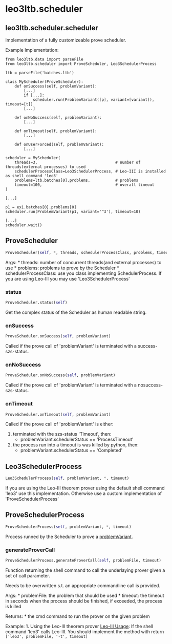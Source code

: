 # leo3ltb.scheduler

## leo3ltb.scheduler.scheduler

Implementation of a fully customizeable prove scheduler.

Example Implementation:
```
from leo3ltb.data import parseFile
from leo3ltb.scheduler import ProveScheduler, Leo3SchedulerProcess

ltb = parseFile('batches.ltb')

class MyScheduler(ProveScheduler):
    def onSuccess(self, problemVariant):
        [...]
        if [...]:
            scheduler.run(ProblemVariant([p], variant=[variant]), timeout=[t])
        [...]

    def onNoSuccess(self, problemVariant):
        [...]

    def onTimeout(self, problemVariant):
        [...]

    def onUserForced(self, problemVariant):
        [...]

scheduler = MyScheduler(
    threads=3,                                  # number of threads(external processes) to used
    schedulerProcessClass=Leo3SchedulerProcess, # Leo-III is installed as shell command 'leo3'
    problems=ltb.batches[0].problems,           # problems
    timeout=100,                                # overall timeout
)

[...]

p1 = ex1.batches[0].problems[0]
scheduler.run(ProblemVariant(p1, variant='^3'), timeout=10)

[...]
scheduler.wait()
```

## ProveScheduler
```python
ProveScheduler(self, *, threads, schedulerProcessClass, problems, timeout)
```

Args:
    * threads: number of concurrent threads(and external processes) to use
    * problems: problems to prove by the Scheduler
    * schedulerProcessClass: use you class implementing SchedulerProcess. If you are using Leo-III you may use 'Leo3SchedulerProcess'

### status
```python
ProveScheduler.status(self)
```

Get the complex status of the Scheduler as human readable string.

### onSuccess
```python
ProveScheduler.onSuccess(self, problemVariant)
```

Called if the prove call of 'problemVariant' is terminated with a success-szs-status.

### onNoSuccess
```python
ProveScheduler.onNoSuccess(self, problemVariant)
```

Called if the prove call of 'problemVariant' is terminated with a nosuccess-szs-status.

### onTimeout
```python
ProveScheduler.onTimeout(self, problemVariant)
```

Called if the prove call of 'problemVariant' is either:
1. terminated with the szs-status 'Timeout', then:
    - problemVariant.schedulerStatus == 'ProcessTimeout'
2. the process run into a timeout is was killed by python, then:
    - problemVariant.schedulerStatus == 'Completed'

## Leo3SchedulerProcess
```python
Leo3SchedulerProcess(self, problemVariant, *, timeout)
```

If you are using the Leo-III theorem prover using the default shell command 'leo3' use this implementation.
Otherwise use a custom implementation of 'ProveSchedulerProcess'

## ProveSchedulerProcess
```python
ProveSchedulerProcess(self, problemVariant, *, timeout)
```

Process runned by the Scheduler to prove a [problemVariant](/problem).

### generateProverCall
```python
ProveSchedulerProcess.generateProverCall(self, problemFile, timeout)
```

Function returning the shell command to call the underlaying prover given a set of call parameter.

Needs to be overwritten s.t. an appropriate commandline call is provided.

Args:
    * problemFile: the problem that should be used
    * timeout: the timeout in seconds when the process should be finished, if exceeded, the process is killed

Returns:
    * the cmd command to run the prover on the given problem

Example:
    1. Using the Leo-III theorem prover [Leo-III Usage](https://github.com/leoprover/Leo-III/blob/master/USAGE.md):
        If the shell command 'leo3' calls Leo-III. You should implement the method with return
        ```
        ['leo3', problemFile, '-t', timeout]
        ```

